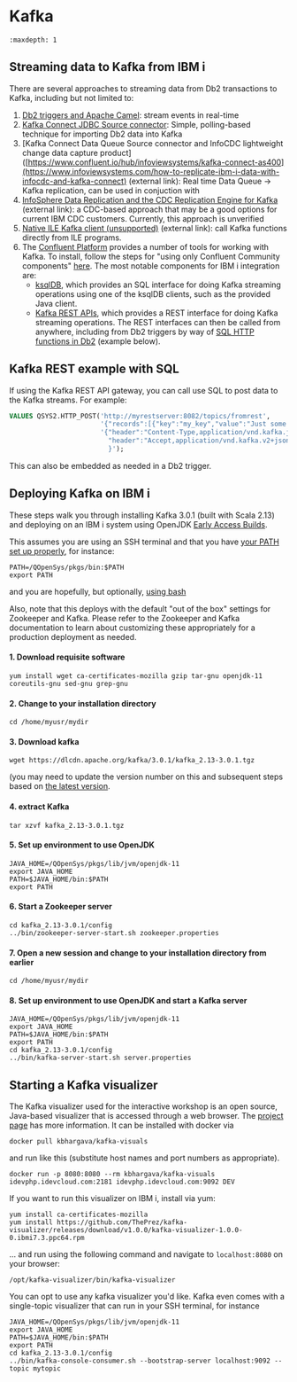 # Kafka

```{toctree}
:maxdepth: 1
```

## Streaming data to Kafka from IBM i
There are several approaches to streaming data from Db2 transactions to Kafka, including but not limited to:
1. [Db2 triggers and Apache Camel](KAFKA_CAMEL_DTAQ.md): stream events in real-time
1. [Kafka Connect JDBC Source connector](KAFKA_CONNECT_JDBC.md): Simple, polling-based technique for importing Db2 data into Kafka
1. [Kafka Connect Data Queue Source connector and InfoCDC lightweight change data capture product]([https://www.confluent.io/hub/infoviewsystems/kafka-connect-as400](https://www.infoviewsystems.com/how-to-replicate-ibm-i-data-with-infocdc-and-kafka-connect) (external link): Real time Data Queue -> Kafka replication, can be used in conjuction with 
3. [InfoSphere Data Replication and the CDC Replication Engine for Kafka](https://www.ibm.com/docs/en/idr/11.4.0?topic=replication-cdc-engine-kafka) (external link): a CDC-based approach that may be a good options for current IBM CDC customers. Currently, this approach is unverified
4. [Native ILE Kafka client (unsupported)](https://github.com/AlexeiBaranov/librdkafka/blob/port-os400/packaging/os400/README.md) (external link): call Kafka functions directly from ILE programs.
5. The [Confluent Platform](https://docs.confluent.io/platform/current/platform.html) provides a number of tools for working with Kafka. To install,
follow the steps for "using only Confluent Community components"
[here](https://docs.confluent.io/platform/current/installation/installing_cp/zip-tar.html#prod-kafka-cli-install). The most notable components for IBM i
integration are:
    - [ksqlDB](https://docs.confluent.io/platform/current/platform.html#ksqldb), which provides an SQL interface for doing Kafka streaming operations using one
 of the ksqlDB clients, such as the provided Java client.
    - [Kafka REST APIs](https://docs.confluent.io/platform/current/kafka-rest/index.html), which provides a REST interface for doing Kafka streaming operations. The REST interfaces can then be called from anywhere, including from Db2 triggers by way of [SQL HTTP functions in Db2](https://techchannel.com/Trends/09/2021/sql-http-part-2) (example below).

## Kafka REST example with SQL

If using the Kafka REST API gateway, you can call use SQL to post data to the Kafka streams. For example:

```sql
VALUES QSYS2.HTTP_POST('http://myrestserver:8082/topics/fromrest',
                       '{"records":[{"key":"my_key","value":"Just some data to stream to Kafka"}]}',
                       '{"header":"Content-Type,application/vnd.kafka.json.v2+json" ,
                         "header":"Accept,application/vnd.kafka.v2+json" 
                         }');
```

This can also be embedded as needed in a Db2 trigger.

## Deploying Kafka on IBM i

These steps walk you through installing Kafka 3.0.1 (built with Scala 2.13) and deploying
on an IBM i system using OpenJDK 
[Early Access Builds](https://ibmi-oss-docs.readthedocs.io/en/latest/java11/JAVA11_EARLY_ACCESS.html).

This assumes you are using an SSH terminal and that you have
[your PATH set up properly](https://ibmi-oss-docs.readthedocs.io/en/latest/troubleshooting/SETTING_PATH.html),
for instance:
```
PATH=/QOpenSys/pkgs/bin:$PATH
export PATH
```
and you are hopefully, but optionally, [using bash](https://ibmi-oss-docs.readthedocs.io/en/latest/troubleshooting/SETTING_BASH.html)

Also, note that this deploys with the default "out of the box" settings for Zookeeper
and Kafka. Please refer to the Zookeeper and Kafka documentation to learn about customizing
these appropriately for a production deployment as needed. 

#### 1. Download requisite software
```
yum install wget ca-certificates-mozilla gzip tar-gnu openjdk-11 coreutils-gnu sed-gnu grep-gnu
```

#### 2. Change to your installation directory
```
cd /home/myusr/mydir
```

#### 3. Download kafka
```
wget https://dlcdn.apache.org/kafka/3.0.1/kafka_2.13-3.0.1.tgz
```
(you may need to update the version number on this and subsequent steps based on [the latest version](https://kafka.apache.org/downloads).

#### 4. extract Kafka
```
tar xzvf kafka_2.13-3.0.1.tgz
```

#### 5. Set up environment to use OpenJDK
```
JAVA_HOME=/QOpenSys/pkgs/lib/jvm/openjdk-11
export JAVA_HOME
PATH=$JAVA_HOME/bin:$PATH
export PATH
```

#### 6. Start a Zookeeper server
```
cd kafka_2.13-3.0.1/config
../bin/zookeeper-server-start.sh zookeeper.properties
```

#### 7. Open a new session and change to your installation directory from earlier
```
cd /home/myusr/mydir
```

#### 8. Set up environment to use OpenJDK and start a Kafka server
```
JAVA_HOME=/QOpenSys/pkgs/lib/jvm/openjdk-11
export JAVA_HOME
PATH=$JAVA_HOME/bin:$PATH
export PATH
cd kafka_2.13-3.0.1/config
../bin/kafka-server-start.sh server.properties
```

## Starting a Kafka visualizer

The Kafka visualizer used for the interactive workshop is an open source, Java-based visualizer that is accessed through
a web browser. The [project page](https://github.com/manasb-uoe/kafka-visualizer) has more information. It can be installed
with docker via
```
docker pull kbhargava/kafka-visuals
```
and run like this (substitute host names and port numbers as appropriate). 
```
docker run -p 8080:8080 --rm kbhargava/kafka-visuals idevphp.idevcloud.com:2181 idevphp.idevcloud.com:9092 DEV
```

If you want to run this visualizer on IBM i, install via yum:
```
yum install ca-certificates-mozilla
yum install https://github.com/ThePrez/kafka-visualizer/releases/download/v1.0.0/kafka-visualizer-1.0.0-0.ibmi7.3.ppc64.rpm
```
... and run using the following command and  navigate to `localhost:8080` on your browser:

```
/opt/kafka-visualizer/bin/kafka-visualizer
```


You can opt to use any kafka visualizer you'd like. Kafka even comes with a single-topic visualizer that can run in your SSH terminal, for instance

```
JAVA_HOME=/QOpenSys/pkgs/lib/jvm/openjdk-11
export JAVA_HOME
PATH=$JAVA_HOME/bin:$PATH
export PATH
cd kafka_2.13-3.0.1/config
../bin/kafka-console-consumer.sh --bootstrap-server localhost:9092 --topic mytopic
```

